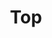 ---
templateKey: top-page
title: Top 
cover:
  title:  For children who are interested in learning and having spirit of inquiry
  subtitle: We deliver children's books and materials that bring  "Creative learning"
  backgroundImage: ../../images/top-cover.jpg
featured:
  title: Scratch Activity Card Book Series
  description: Card book for programming learning that brings "Creative learning" to children. It helps children concentrate on programming with Scratch.
  features:
    - Coding cards developed by the Scratch Team (scratch.mit.edu) are included.
    - Scratch 3.0 compatible
    - For education in elementary schools and after-school programs.
  link: /en/products/scratch-activity-card-book
  books:
    -
      title: Vol.1 Animate a Name / Make Music
      image: ../../images/scratch-activity-card-book/vol1-on-sell-en.png
      price: "¥770+Tax"
      url: https://www.amazon.co.jp/dp/4910209018
    -
      title: Vol.2 Animate a Character / Let's Dance
      image: ../../images/scratch-activity-card-book/vol2-on-sell-en.png
      price: "¥770+Tax"
      url: https://www.amazon.co.jp/dp/4910209026
    -
      title: Vol.3 Create a Story / Video Sensing
      image: ../../images/scratch-activity-card-book/vol3-on-sell-en.png
      price: "¥770+Tax"
      url: https://www.amazon.co.jp/dp/4910209034
    -
      title: Vol.4 Game Collection
      image: ../../images/scratch-activity-card-book/vol4-on-sell-en.png
      price: "¥1,050+Tax"
      url: https://www.amazon.co.jp/dp/4910209042
---